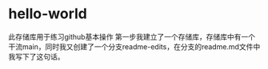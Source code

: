 # hello-world
此存储库用于练习github基本操作
第一步我建立了一个存储库，存储库中有一个干流main，同时我又创建了一个分支readme-edits，在分支的readme.md文件中我写下了这句话。
